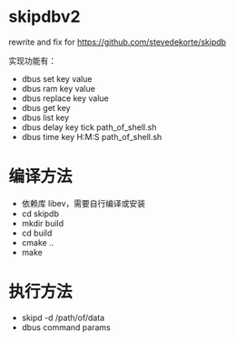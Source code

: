 # skipdbv2
rewrite and fix for https://github.com/stevedekorte/skipdb

实现功能有：

* dbus set key value 
* dbus ram key value
* dbus replace key value 
* dbus get key 
* dbus list key 
* dbus delay key tick path_of_shell.sh
* dbus time key H:M:S path_of_shell.sh

# 编译方法
* 依赖库 libev，需要自行编译或安装
* cd skipdb
* mkdir build
* cd build
* cmake ..
* make

# 执行方法
* skipd -d /path/of/data
* dbus command params
